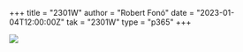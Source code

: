 +++
title = "2301W"
author = "Robert Fonó"
date = "2023-01-04T12:00:00Z"
tak = "2301W"
type = "p365"
+++

![](2023-01-04.jpeg)